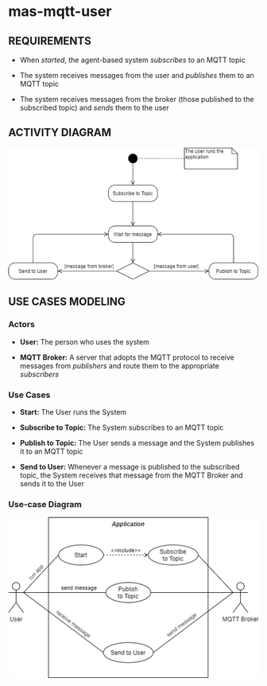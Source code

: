 # mas-mqtt-user

## REQUIREMENTS
- When _started_, the agent-based system _subscribes_ to an MQTT topic

- The system receives messages from the user and _publishes_ them to an MQTT topic
- The system receives messages from the broker (those published to the subscribed topic) and _sends_ them to the user

## ACTIVITY DIAGRAM
<img src="./figures/activity-diagram.png" width="600">

## USE CASES MODELING
### Actors
- __User:__ The person who uses the system

- __MQTT Broker:__ A server that adopts the MQTT protocol to receive messages from _publishers_ and route them to the appropriate _subscribers_

### Use Cases
- __Start:__ The User runs the System

- __Subscribe to Topic:__ The System subscribes to an MQTT topic
- __Publish to Topic:__ The User sends a message and the System publishes it to an MQTT topic
- __Send to User:__ Whenever a message is published to the subscribed topic, the System receives that message from the MQTT Broker and sends it to the User


### Use-case Diagram
<img src="./figures/use-case-diagram.png" width="600">
